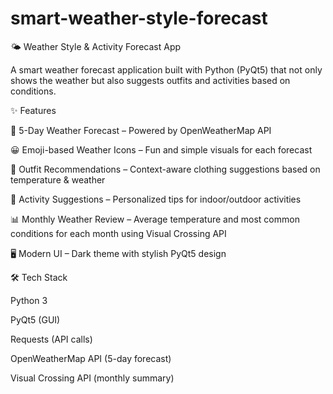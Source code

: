 # smart-weather-style-forecast
🌤 Weather Style & Activity Forecast App

A smart weather forecast application built with Python (PyQt5) that not only shows the weather but also suggests outfits and activities based on conditions.

✨ Features

📅 5-Day Weather Forecast – Powered by OpenWeatherMap API

😀 Emoji-based Weather Icons – Fun and simple visuals for each forecast

👕 Outfit Recommendations – Context-aware clothing suggestions based on temperature & weather

🎯 Activity Suggestions – Personalized tips for indoor/outdoor activities

📊 Monthly Weather Review – Average temperature and most common conditions for each month using Visual Crossing API

🖥 Modern UI – Dark theme with stylish PyQt5 design

🛠 Tech Stack

Python 3

PyQt5 (GUI)

Requests (API calls)

OpenWeatherMap API (5-day forecast)

Visual Crossing API (monthly summary)
